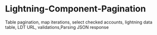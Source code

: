 # Lightning-Component-Pagination
Table pagination, map iterations, select checked accounts, lightning data table, LDT URL, validations,Parsing JSON response

